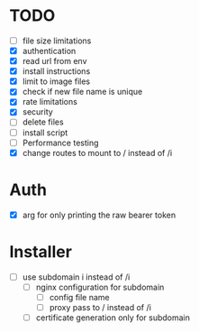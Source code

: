 # TODO
- [ ] file size limitations
- [x] authentication
- [x] read url from env
- [x] install instructions
- [x] limit to image files
- [x] check if new file name is unique
- [x] rate limitations
- [x] security
- [ ] delete files
- [ ] install script
- [ ] Performance testing
- [x] change routes to mount to / instead of /i

# Auth
- [x] arg for only printing the raw bearer token

# Installer
- [ ] use subdomain i instead of /i
    - [ ] nginx configuration for subdomain
        - [ ] config file name
        - [ ] proxy pass to / instead of /i
    - [ ] certificate generation only for subdomain
